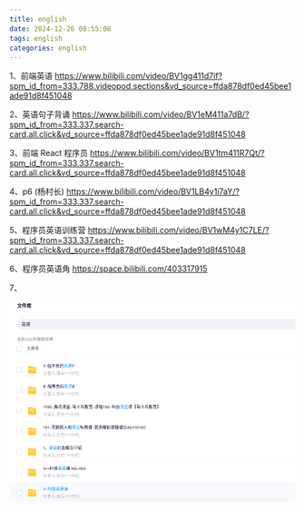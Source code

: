 ```yaml
---
title: english
date: 2024-12-26 08:55:08
tags: english
categories: english
---
```



1、前端英语
https://www.bilibili.com/video/BV1gg411d7if?spm_id_from=333.788.videopod.sections&vd_source=ffda878df0ed45bee1ade91d8f451048

2、英语句子背诵
https://www.bilibili.com/video/BV1eM411a7dB/?spm_id_from=333.337.search-card.all.click&vd_source=ffda878df0ed45bee1ade91d8f451048

3、前端 React 程序员
https://www.bilibili.com/video/BV1tm411R7Qt/?spm_id_from=333.337.search-card.all.click&vd_source=ffda878df0ed45bee1ade91d8f451048

4、p6 (杨村长)
https://www.bilibili.com/video/BV1LB4y1i7aY/?spm_id_from=333.337.search-card.all.click&vd_source=ffda878df0ed45bee1ade91d8f451048

5、程序员英语训练营
https://www.bilibili.com/video/BV1wM4y1C7LE/?spm_id_from=333.337.search-card.all.click&vd_source=ffda878df0ed45bee1ade91d8f451048

6、程序员英语角
https://space.bilibili.com/403317915


7、 

![](../images/englist_01.png)